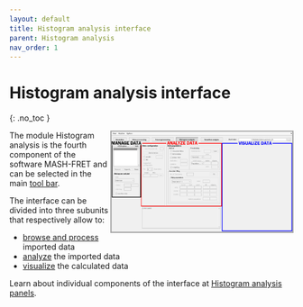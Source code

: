 ```yaml
---
layout: default
title: Histogram analysis interface
parent: Histogram analysis
nav_order: 1
---
```


# Histogram analysis interface
{: .no_toc }

<a href="../assets/images/gui/interface-histogram-analysis.png"><img src="../assets/images/gui/interface-histogram-analysis.png" width="325" style="float:right"/></a>

The module Histogram analysis is the fourth component of the software MASH-FRET and can be selected in the main 
[tool bar](../../Getting_started.html#interface).

The interface can be divided into three subunits that respectively allow to:
* <u>browse and process</u> imported data
* <u>analyze</u> the imported data
* <u>visualize</u> the calculated data

Learn about individual components of the interface at 
[Histogram analysis panels](/docs/histogram-analysis/panels).

